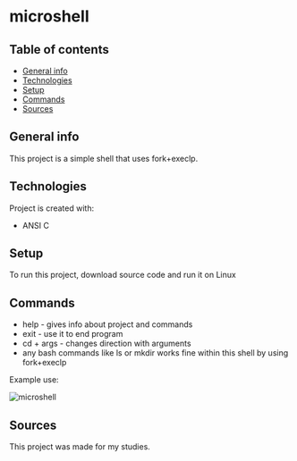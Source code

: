 # microshell

## Table of contents
* [General info](#general-info)
* [Technologies](#technologies)
* [Setup](#setup)
* [Commands](#commands)
* [Sources](#sources)

## General info
This project is a simple shell that uses fork+execlp.
	
## Technologies
Project is created with:
* ANSI C
	
## Setup
To run this project, download source code and run it on Linux

## Commands
* help - gives info about project and commands
* exit - use it to end program
* cd + args - changes direction with arguments
* any bash commands like ls or mkdir works fine within this shell by using fork+execlp

Example use:


![microshell](https://user-images.githubusercontent.com/73591535/109805920-50ba8500-7c24-11eb-8ca6-533a391ba4f3.png)


## Sources
This project was made for my studies.
